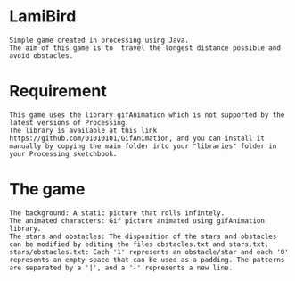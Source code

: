 # LamiBird
	Simple game created in processing using Java.
	The aim of this game is to  travel the longest distance possible and avoid obstacles.

# Requirement
	This game uses the library gifAnimation which is not supported by the latest versions of Processing. 
	The library is available at this link https://github.com/01010101/GifAnimation, and you can install it manually by copying the main folder into your "libraries" folder in your Processing sketchbook.

# The game
	The background: A static picture that rolls infintely.
	The animated characters: Gif picture animated using gifAnimation library.
	The stars and obstacles: The disposition of the stars and obstacles can be modified by editing the files obstacles.txt and stars.txt.
	stars/obstacles.txt: Each '1' represents an obstacle/star and each '0' represents an empty space that can be used as a padding. The patterns are separated by a '|', and a '-' represents a new line.
